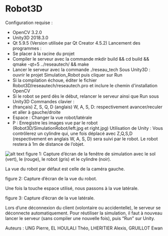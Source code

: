 # Robot3D
Configuration requise :
- OpenCV 3.2.0
- Unity3D 2018.3.0
- Qt 5.9.5 (Version utilisée par Qt Creator 4.5.2)
Lancement des programmes :
- Se placer à la racine du projet
- Compiler le serveur avec la commande mkdir build && cd build && qmake -qt=5 ../reseautech/ && make
- Lancer le serveur avec la commande ./reseau_tech
  Sous Unity3D : ouvrir le projet Simulation_Robot puis cliquer sur Run
- Si la compilation échoue, éditer le fichier Robot3D/reseautech/reseautech.pro et inclure le chemin d'installation OpenCV
- Si le robot se perd dès le début, relancer le serveur ainsi que Run sous Unity3D
Commandes clavier :
- (français) Z, S, Q, D (anglais) W, A, S, D: respectivement avancer/reculer et aller à gauche/droite
- Espace : Changer la vue robot/latérale
- P : Enregistre les images vue par le robot (Robot3D/SimulationRobot/left.jpg et right.jpg)
Utilisation de Unity :
Vous contrôlerez un cylindre qui, une fois déplacé avec Z,Q,S,D (respectivement en anglais W, A, S, D) sera suivi par le robot. Le robot restera à 1m de distance de l’objet. 

![alt text](https://github.com/Swwitcher/Robot3D/tree/master/Image_README/Capture2.PNG?raw=true)
figure 1: Capture d’écran de la fenêtre de simulation avec le sol (vert),
 le (rouge), le robot (gris) et le cylindre (noir).
 
La vue du robot par défaut est celle de la caméra gauche.

figure 2: Capture d’écran de la vue du robot.
 
Une fois la touche espace utilisé, nous passons à la vue latérale.

figure 3: Capture d’écran de la vue latérale.
 
 
Lors d’une déconnexion du client (volontaire ou accidentelle), le serveur se déconnecte automatiquement. Pour réutiliser la simulation, il faut à nouveau lancer le serveur (sans compiler une nouvelle fois), puis “Run” sur Unity. 
 
Auteurs : UNG Pierre, EL HOULALI Théo, LHERITIER Alexis, GRUILLOT Ewan

